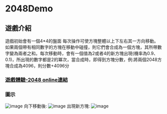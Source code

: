 # 2048Demo

## 遊戲介紹
遊戲初始會有一個4*4的盤面
每次操作可使方塊整體以上下左右其一方向移動。如果兩個帶有相同數字的方塊在移動中碰撞，則它們會合成為一個方塊，其所帶數字變為兩者之和。每次移動時，會有一個值為2或者4的新方塊出現(機率為0.9、0.1)，所出現的數字都是2的冪次，當合成時，即得到方塊分數，例:將兩個2048方塊合成為4096，則分數+4096分
### [遊戲體驗-2048 online連結](https://2048.ninja/)
### 圖示
![image](https://github.com/tyrso/2048_demo/assets/93824347/3d341fab-0b66-47ab-a526-1b367c75bdd1)
向下移動後:
![image](https://github.com/tyrso/2048_demo/assets/93824347/901696a7-03d9-41e0-8f96-0951fd0250db)
出現新方塊:
![image](https://github.com/tyrso/2048_demo/assets/93824347/12b31943-8a4e-4ddf-88a1-54031d8594bd)




